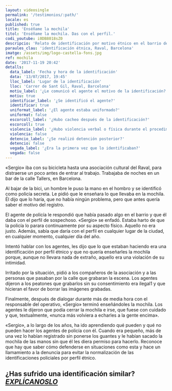 ```yaml
---
layout: videosingle
permalink: '/testimonios/:path/'
locale: es
published: true
title: 'Enséñame la mochila'
titol: 'Enséñame la mochila. Das con el perfil.'
codi_youtube: i0DB8018sZ0
descripcio: 'Relato de identificación por motivo étnico en el barrio del Raval de Barcelona.'
paraules_clau: 'identificación étnica, Raval, Barcelona'
imatge: /assets/img/logo-castella-fons.jpg
ref: mochila
date: '2017-11-19 20:42'
detalls:
  data_label: 'Fecha y hora de la identificación'
  data: '13/07/2017, 19:45'
  lloc_label: 'Lugar de la identificación'
  lloc: 'Carrer de Sant Gil, Raval, Barcelona'
  motiu_label: '¿Le comunicó el agente el motivo de la identificación?'
  motiu: true
  identificar_label: '¿Se identificó el agente?'
  identificar: true
  uniformat_label: '¿El agente estaba uniformado?'
  uniformat: false
  escorcoll_label: '¿Hubo cacheo después de la identificación?'
  escorcoll: true
  violencia_label: '¿Hubo violencia verbal o física durante el procedimiento de identificación y registro?'
  violencia: false
  detencio_label: '¿Se realizó detención posterior?'
  detencio: false
  vegada_label: '¿Era la primera vez que lo identificaban?'
  vegada: false
---
```

«Sergio» iba con su bicicleta hasta una asociación cultural del Raval, para distraerse un poco antes de entrar al trabajo. Trabajaba de noches en un bar de la calle Tallers, en Barcelona.

Al bajar de la bici, un hombre le puso la mano en el hombro y se identificó como policía secreta. Le pidió que le enseñara lo que llevaba en la mochila. Él dijo que lo haría, que no había ningún problema, pero que antes quería saber el motivo del registro.

El agente de policía le respondió que había pasado algo en el barrio y que él daba con el perfil de sospechoso. «Sergio» se enfadó. Estaba harto de que la policía lo parara continuamente por su aspecto físico. Aquello no era justo. Además, sabía que daría con el perfil en cualquier lugar de la ciudad, en cualquier momento, cualquier día del año.

Intentó hablar con los agentes, les dijo que lo que estaban haciendo era una identificación por perfil étnico y que no quería enseñarles la mochila porque, aunque no llevara nada de extraño, aquello era una violación de su intimidad.

Irritado por la situación, pidió a los compañeros de la asociación y a las personas que pasaban por la calle que grabaran la escena. Los agentes dijeron a los peatones que grabarlos sin su consentimiento era ilegal1 y que hicieran el favor de borrar las imágenes grabadas.

Finalmente, después de dialogar durante más de media hora con el responsable del operativo, «Sergio» terminó enseñándoles la mochila. Los agentes le dijeron que podía cerrar la mochila e irse, que fuese con cuidado y que, textualmente, «nunca más volviera a echarles a la gente encima».

«Sergio», a lo largo de los años, ha ido aprendiendo qué pueden y qué no pueden hacer los agentes de policía con él. Cuando era pequeño, más de una vez lo habían registrado sin ponerse los guantes y le habían sacado la mochila de las manos sin que él les diera permiso para hacerlo. Reconoce que hay que saber cómo defenderse en situaciones como esta y hace un llamamiento a la denuncia para evitar la normalización de las identificaciones policiales por perfil étnico.

## ¿Has sufrido una identificación similar? [**_EXPLÍCANOSLO_**](https://www.paraddepararme.org/inicio/#report-incident)